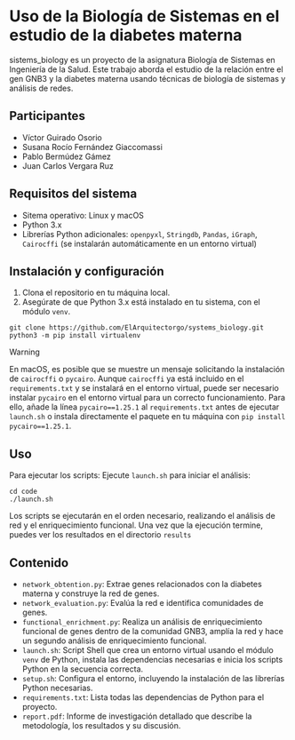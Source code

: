 # Uso de la Biología de Sistemas en el estudio de la diabetes materna

sistems_biology es un proyecto de la asignatura Biología de Sistemas en Ingeniería de la Salud. Este trabajo aborda el estudio de la relación entre el gen GNB3 y la diabetes materna usando técnicas de biología de sistemas y análisis de redes.

## Participantes

- Víctor Guirado Osorio
- Susana Rocío Fernández Giaccomassi
- Pablo Bermúdez Gámez
- Juan Carlos Vergara Ruz

## Requisitos del sistema

- Sitema operativo: Linux y macOS
- Python 3.x
- Librerías Python adicionales: `openpyxl`, `Stringdb`, `Pandas`, `iGraph`, `Cairocffi` (se instalarán automáticamente en un entorno virtual)

## Instalación y configuración
1. Clona el repositorio en tu máquina local.
2. Asegúrate de que Python 3.x está instalado en tu sistema, con el módulo `venv`.

```
git clone https://github.com/ElArquitectorgo/systems_biology.git
python3 -m pip install virtualenv
```

> [!WARNING]
> En macOS, es posible que se muestre un mensaje solicitando la instalación de `cairocffi` o `pycairo`. Aunque `cairocffi` ya está incluido en el `requirements.txt` y se instalará en el entorno virtual, puede ser necesario instalar `pycairo` en el entorno virtual para un correcto funcionamiento. Para ello, añade la línea `pycairo==1.25.1` al `requirements.txt` antes de ejecutar `launch.sh` o instala directamente el paquete en tu máquina con `pip install pycairo==1.25.1`.

## Uso
Para ejecutar los scripts:
Ejecute `launch.sh` para iniciar el análisis:
```
cd code
./launch.sh
```
Los scripts se ejecutarán en el orden necesario, realizando el análisis de red y el enriquecimiento funcional. Una vez que la ejecución termine, puedes ver los resultados en el directorio `results`


## Contenido
- `network_obtention.py`: Extrae genes relacionados con la diabetes materna y construye la red de genes.
- `network_evaluation.py`: Evalúa la red e identifica comunidades de genes.
- `functional_enrichment.py`: Realiza un análisis de enriquecimiento funcional de genes dentro de la comunidad GNB3, amplía la red y hace un segundo análisis de enriquecimiento funcional.
- `launch.sh`: Script Shell que crea un entorno virtual usando el módulo `venv` de Python, instala las dependencias necesarias e inicia los scripts Python en la secuencia correcta.
- `setup.sh`: Configura el entorno, incluyendo la instalación de las librerías Python necesarias.
- `requirements.txt`: Lista todas las dependencias de Python para el proyecto.
- `report.pdf`: Informe de investigación detallado que describe la metodología, los resultados y su discusión.
